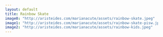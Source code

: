 ```yaml
---
layout: default
title: Rainbow Skate
image0: "http://aristeides.com/marianacute/assets/rainbow-skate.jpeg"
image1: "http://aristeides.com/marianacute/assets/rainbow-skate-pisw.jpeg"
image2: "http://aristeides.com/marianacute/assets/rainbow-kids.jpeg"
---
```

